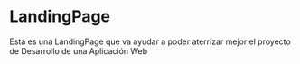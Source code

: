 # LandingPage
Esta es una LandingPage que va ayudar a poder aterrizar mejor el proyecto de Desarrollo de una Aplicación Web

